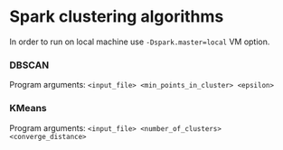 Spark clustering algorithms
================

In order to run on local machine use ```-Dspark.master=local``` VM option.

### DBSCAN
Program arguments: ```<input_file> <min_points_in_cluster> <epsilon>```

### KMeans
Program arguments: ```<input_file> <number_of_clusters> <converge_distance>```